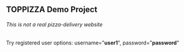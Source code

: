 ## **TOPPIZZA Demo Project**

###### _This is not a real pizza-delivery website_

Try registered user options: username="**user1**", password="**password**"